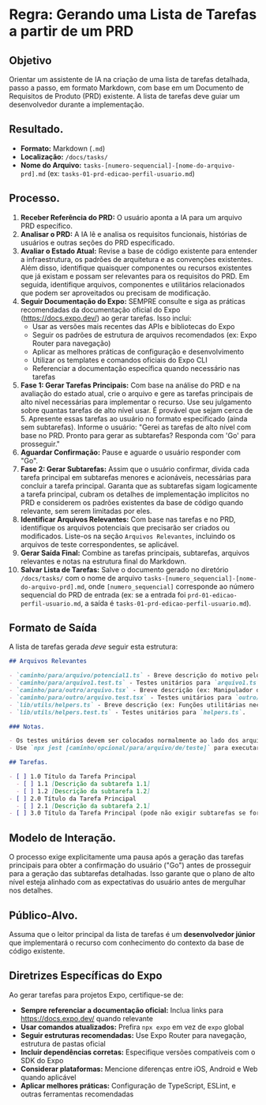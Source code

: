 # Regra: Gerando uma Lista de Tarefas a partir de um PRD

## Objetivo

Orientar um assistente de IA na criação de uma lista de tarefas detalhada, passo a passo, em formato Markdown, com base em um Documento de Requisitos de Produto (PRD) existente. A lista de tarefas deve guiar um desenvolvedor durante a implementação.

## Resultado.

- **Formato:** Markdown (`.md`)
- **Localização:** `/docs/tasks/`
- **Nome do Arquivo:** `tasks-[numero-sequencial]-[nome-do-arquivo-prd].md` (ex: `tasks-01-prd-edicao-perfil-usuario.md`)

## Processo.

1.  **Receber Referência do PRD:** O usuário aponta a IA para um arquivo PRD específico.
2.  **Analisar o PRD:** A IA lê e analisa os requisitos funcionais, histórias de usuários e outras seções do PRD especificado.
3.  **Avaliar o Estado Atual:** Revise a base de código existente para entender a infraestrutura, os padrões de arquitetura e as convenções existentes. Além disso, identifique quaisquer componentes ou recursos existentes que já existam e possam ser relevantes para os requisitos do PRD. Em seguida, identifique arquivos, componentes e utilitários relacionados que podem ser aproveitados ou precisam de modificação.
4.  **Seguir Documentação do Expo:** SEMPRE consulte e siga as práticas recomendadas da documentação oficial do Expo (https://docs.expo.dev/) ao gerar tarefas. Isso inclui:
    - Usar as versões mais recentes das APIs e bibliotecas do Expo
    - Seguir os padrões de estrutura de arquivos recomendados (ex: Expo Router para navegação)
    - Aplicar as melhores práticas de configuração e desenvolvimento
    - Utilizar os templates e comandos oficiais do Expo CLI
    - Referenciar a documentação específica quando necessário nas tarefas
5.  **Fase 1: Gerar Tarefas Principais:** Com base na análise do PRD e na avaliação do estado atual, crie o arquivo e gere as tarefas principais de alto nível necessárias para implementar o recurso. Use seu julgamento sobre quantas tarefas de alto nível usar. É provável que sejam cerca de 5. Apresente essas tarefas ao usuário no formato especificado (ainda sem subtarefas). Informe o usuário: "Gerei as tarefas de alto nível com base no PRD. Pronto para gerar as subtarefas? Responda com 'Go' para prosseguir."
6.  **Aguardar Confirmação:** Pause e aguarde o usuário responder com "Go".
7.  **Fase 2: Gerar Subtarefas:** Assim que o usuário confirmar, divida cada tarefa principal em subtarefas menores e acionáveis, necessárias para concluir a tarefa principal. Garanta que as subtarefas sigam logicamente a tarefa principal, cubram os detalhes de implementação implícitos no PRD e considerem os padrões existentes da base de código quando relevante, sem serem limitadas por eles.
8.  **Identificar Arquivos Relevantes:** Com base nas tarefas e no PRD, identifique os arquivos potenciais que precisarão ser criados ou modificados. Liste-os na seção `Arquivos Relevantes`, incluindo os arquivos de teste correspondentes, se aplicável.
9.  **Gerar Saída Final:** Combine as tarefas principais, subtarefas, arquivos relevantes e notas na estrutura final do Markdown.
10. **Salvar Lista de Tarefas:** Salve o documento gerado no diretório `/docs/tasks/` com o nome de arquivo `tasks-[numero_sequencial]-[nome-do-arquivo-prd].md`, onde `[numero_sequencial]` corresponde ao número sequencial do PRD de entrada (ex: se a entrada foi `prd-01-edicao-perfil-usuario.md`, a saída é `tasks-01-prd-edicao-perfil-usuario.md`).

## Formato de Saída

A lista de tarefas gerada _deve_ seguir esta estrutura:

```markdown
## Arquivos Relevantes

- `caminho/para/arquivo/potencial1.ts` - Breve descrição do motivo pelo qual este arquivo é relevante (ex: Contém o componente principal para este recurso).
- `caminho/para/arquivo1.test.ts` - Testes unitários para `arquivo1.ts`.
- `caminho/para/outro/arquivo.tsx` - Breve descrição (ex: Manipulador de rota de API para envio de dados).
- `caminho/para/outro/arquivo.test.tsx` - Testes unitários para `outro/arquivo.tsx`.
- `lib/utils/helpers.ts` - Breve descrição (ex: Funções utilitárias necessárias para cálculos).
- `lib/utils/helpers.test.ts` - Testes unitários para `helpers.ts`.

### Notas.

- Os testes unitários devem ser colocados normalmente ao lado dos arquivos de código que estão testando (ex: `MeuComponente.tsx` e `MeuComponente.test.tsx` no mesmo diretório).
- Use `npx jest [caminho/opcional/para/arquivo/de/teste]` para executar os testes. Executar sem um caminho executa todos os testes encontrados pela configuração do Jest.

## Tarefas.

- [ ] 1.0 Título da Tarefa Principal
  - [ ] 1.1 [Descrição da subtarefa 1.1]
  - [ ] 1.2 [Descrição da subtarefa 1.2]
- [ ] 2.0 Título da Tarefa Principal
  - [ ] 2.1 [Descrição da subtarefa 2.1]
- [ ] 3.0 Título da Tarefa Principal (pode não exigir subtarefas se for puramente estrutural ou de configuração)
```

## Modelo de Interação.

O processo exige explicitamente uma pausa após a geração das tarefas principais para obter a confirmação do usuário ("Go") antes de prosseguir para a geração das subtarefas detalhadas. Isso garante que o plano de alto nível esteja alinhado com as expectativas do usuário antes de mergulhar nos detalhes.

## Público-Alvo.

Assuma que o leitor principal da lista de tarefas é um **desenvolvedor júnior** que implementará o recurso com conhecimento do contexto da base de código existente.

## Diretrizes Específicas do Expo

Ao gerar tarefas para projetos Expo, certifique-se de:

- **Sempre referenciar a documentação oficial:** Inclua links para https://docs.expo.dev/ quando relevante
- **Usar comandos atualizados:** Prefira `npx expo` em vez de `expo` global
- **Seguir estruturas recomendadas:** Use Expo Router para navegação, estrutura de pastas oficial
- **Incluir dependências corretas:** Especifique versões compatíveis com o SDK do Expo
- **Considerar plataformas:** Mencione diferenças entre iOS, Android e Web quando aplicável
- **Aplicar melhores práticas:** Configuração de TypeScript, ESLint, e outras ferramentas recomendadas